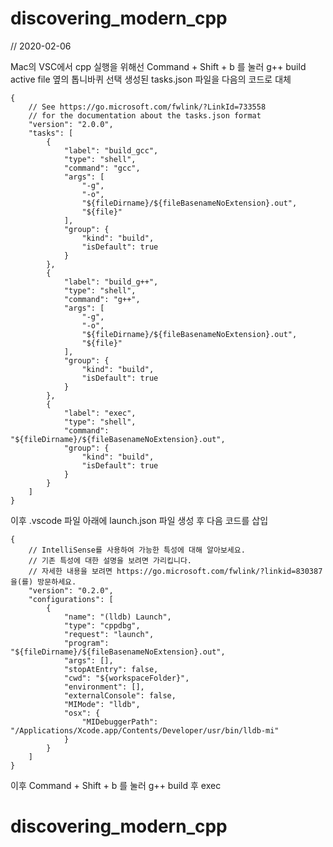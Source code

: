 # discovering_modern_cpp

// 2020-02-06

Mac의 VSC에서 cpp 실행을 위해선 Command + Shift + b 를 눌러 g++ build active file 옆의 톱니바퀴 선택
생성된 tasks.json 파일을 다음의 코드로 대체

    {
        // See https://go.microsoft.com/fwlink/?LinkId=733558 
        // for the documentation about the tasks.json format 
        "version": "2.0.0", 
        "tasks": [ 
            { 
                "label": "build_gcc", 
                "type": "shell", 
                "command": "gcc", 
                "args": [ 
                    "-g", 
                    "-o", 
                    "${fileDirname}/${fileBasenameNoExtension}.out", 
                    "${file}"
                ], 
                "group": { 
                    "kind": "build", 
                    "isDefault": true 
                } 
            }, 
            { 
                "label": "build_g++", 
                "type": "shell", 
                "command": "g++", 
                "args": [
                    "-g", 
                    "-o", 
                    "${fileDirname}/${fileBasenameNoExtension}.out", 
                    "${file}" 
                ], 
                "group": { 
                    "kind": "build", 
                    "isDefault": true 
                } 
            },
            { 
                "label": "exec", 
                "type": "shell", 
                "command": "${fileDirname}/${fileBasenameNoExtension}.out", 
                "group": { 
                    "kind": "build", 
                    "isDefault": true 
                } 
            }
        ] 
    }

이후 .vscode 파일 아래에 launch.json 파일 생성 후 다음 코드를 삽입

    {
        // IntelliSense를 사용하여 가능한 특성에 대해 알아보세요.
        // 기존 특성에 대한 설명을 보려면 가리킵니다.
        // 자세한 내용을 보려면 https://go.microsoft.com/fwlink/?linkid=830387을(를) 방문하세요.
        "version": "0.2.0", 
        "configurations": [ 
            { 
                "name": "(lldb) Launch", 
                "type": "cppdbg", 
                "request": "launch", 
                "program": "${fileDirname}/${fileBasenameNoExtension}.out", 
                "args": [], 
                "stopAtEntry": false, 
                "cwd": "${workspaceFolder}", 
                "environment": [], 
                "externalConsole": false, 
                "MIMode": "lldb", 
                "osx": { 
                    "MIDebuggerPath": "/Applications/Xcode.app/Contents/Developer/usr/bin/lldb-mi" 
                } 
            } 
        ]
    }

이후 Command + Shift + b 를 눌러 g++ build 후 exec

# discovering_modern_cpp

